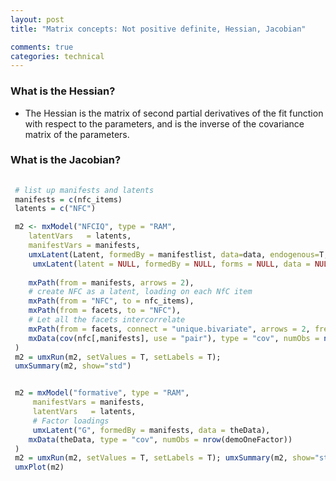 ```yaml
---
layout: post
title: "Matrix concepts: Not positive definite, Hessian, Jacobian"

comments: true
categories: technical
---
```


### What is the Hessian?

* The Hessian is the matrix of second partial derivatives of the fit function with respect to the parameters, and is the inverse of the covariance matrix of the parameters.

### What is the Jacobian?


```r
    
 # list up manifests and latents
 manifests = c(nfc_items)
 latents = c("NFC")

 m2 <- mxModel("NFCIQ", type = "RAM",
 	latentVars   = latents,
 	manifestVars = manifests,
 	umxLatent(Latent, formedBy = manifestlist, data=data, endogenous=T, manifestVariance = 1)
     umxLatent(latent = NULL, formedBy = NULL, forms = NULL, data = NULL, type = NULL)
	  
 	mxPath(from = manifests, arrows = 2),
 	# create NFC as a latent, loading on each NfC item
 	mxPath(from = "NFC", to = nfc_items),
 	mxPath(from = facets, to = "NFC"),
 	# Let all the facets intercorrelate
 	mxPath(from = facets, connect = "unique.bivariate", arrows = 2, free = T),
 	mxData(cov(nfc[,manifests], use = "pair"), type = "cov", numObs = nrow(nfc))
 )
 m2 = umxRun(m2, setValues = T, setLabels = T);
 umxSummary(m2, show="std")


 m2 = mxModel("formative", type = "RAM",
     manifestVars = manifests,
     latentVars   = latents,
     # Factor loadings
     umxLatent("G", formedBy = manifests, data = theData),
 	mxData(theData, type = "cov", numObs = nrow(demoOneFactor))
 )
 m2 = umxRun(m2, setValues = T, setLabels = T); umxSummary(m2, show="std")
 umxPlot(m2)
     
``` 

